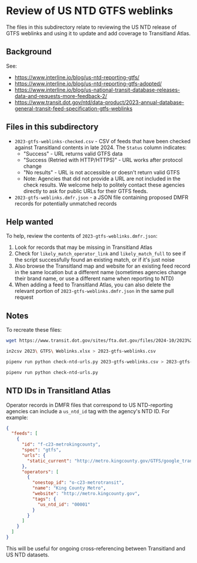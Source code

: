 # Review of US NTD GTFS weblinks

The files in this subdirectory relate to reviewing the US NTD release of GTFS weblinks and using it to update and add coverage to Transitland Atlas.

## Background

See:

- https://www.interline.io/blog/us-ntd-reporting-gtfs/
- https://www.interline.io/blog/us-ntd-reporting-gtfs-adopted/
- https://www.interline.io/blog/us-national-transit-database-releases-data-and-requests-more-feedback-2/
- https://www.transit.dot.gov/ntd/data-product/2023-annual-database-general-transit-feed-specification-gtfs-weblinks

## Files in this subdirectory

- `2023-gtfs-weblinks-checked.csv` - CSV of feeds that have been checked against Transitland contents in late 2024. The `Status` column indicates:
  - "Success" - URL returns valid GTFS data
  - "Success (Retried with HTTP/HTTPS)" - URL works after protocol change
  - "No results" - URL is not accessible or doesn't return valid GTFS
  - Note: Agencies that did not provide a URL are not included in the check results. We welcome help to politely contact these agencies directly to ask for public URLs for their GTFS feeds.
- `2023-gtfs-weblinks.dmfr.json` - a JSON file containing proposed DMFR records for potentially unmatched records

## Help wanted

To help, review the contents of `2023-gtfs-weblinks.dmfr.json`:

1) Look for records that may be missing in Transitland Atlas
2) Check for `likely_match_operator_link` and `likely_match_full` to see if the script successfully found an existing match, or if it's just noise
3) Also browse the Transitland map and website for an existing feed record in the same location but a different name (sometimes agencies change their brand name, or use a different name when reporting to NTD)
4) When adding a feed to Transitland Atlas, you can also delete the relevant portion of `2023-gtfs-weblinks.dmfr.json` in the same pull request

## Notes

To recreate these files:

```sh
wget https://www.transit.dot.gov/sites/fta.dot.gov/files/2024-10/2023%20GTFS%20Weblinks.xlsx

in2csv 2023\ GTFS\ Weblinks.xlsx > 2023-gtfs-weblinks.csv

pipenv run python check-ntd-urls.py 2023-gtfs-weblinks.csv > 2023-gtfs-weblinks-checked.csv

pipenv run python check-ntd-urls.py
```

## NTD IDs in Transitland Atlas

Operator records in DMFR files that correspond to US NTD-reporting agencies can include a `us_ntd_id` tag with the agency's NTD ID. For example:

```json
{
  "feeds": [
    {
      "id": "f-c23-metrokingcounty",
      "spec": "gtfs",
      "urls": {
        "static_current": "http://metro.kingcounty.gov/GTFS/google_transit.zip"
      },
      "operators": [
        {
          "onestop_id": "o-c23-metrotransit",
          "name": "King County Metro",
          "website": "http://metro.kingcounty.gov",
          "tags": {
            "us_ntd_id": "00001"
          }
        }
      ]
    }
  ]
}
```

This will be useful for ongoing cross-referencing between Transitland and US NTD datasets.